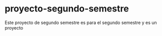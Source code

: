 ﻿# proyecto-segundo-semestre
Este proyecto de segundo semestre es para el segundo semestre y es un proyecto

